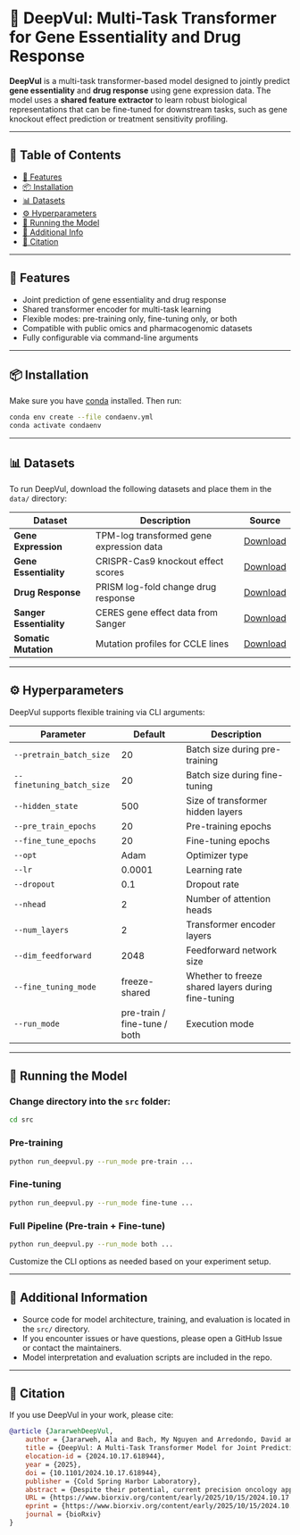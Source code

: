 # 🔬 DeepVul: Multi-Task Transformer for Gene Essentiality and Drug Response

**DeepVul** is a multi-task transformer-based model designed to jointly predict **gene essentiality** and **drug response** using gene expression data. The model uses a **shared feature extractor** to learn robust biological representations that can be fine-tuned for downstream tasks, such as gene knockout effect prediction or treatment sensitivity profiling.

---

## 📑 Table of Contents

- [🚀 Features](#-features)  
- [📦 Installation](#-installation)  
- [📊 Datasets](#-datasets)  
- [⚙️ Hyperparameters](#️-hyperparameters)  
- [🏃 Running the Model](#-running-the-model)  
- [🧠 Additional Info](#-additional-information)  
- [📄 Citation](#-citation)

---

## 🚀 Features

- Joint prediction of gene essentiality and drug response  
- Shared transformer encoder for multi-task learning  
- Flexible modes: pre-training only, fine-tuning only, or both  
- Compatible with public omics and pharmacogenomic datasets  
- Fully configurable via command-line arguments  

---

## 📦 Installation

Make sure you have [conda](https://docs.conda.io/en/latest/) installed. Then run:

```bash
conda env create --file condaenv.yml
conda activate condaenv
```

---

## 📊 Datasets

To run DeepVul, download the following datasets and place them in the `data/` directory:

| Dataset | Description | Source |
|--------|-------------|--------|
| **Gene Expression** | TPM-log transformed gene expression data | [Download](https://depmap.org/portal/data_page/?tab=allData&releasename=DepMap%20Public%2024Q2&filename=OmicsExpressionProteinCodingGenesTPMLogp1.csv) |
| **Gene Essentiality** | CRISPR-Cas9 knockout effect scores | [Download](https://depmap.org/portal/data_page/?tab=allData&releasename=DepMap%20Public%2024Q2&filename=CRISPRGeneEffect.csv) |
| **Drug Response** | PRISM log-fold change drug response | [Download](https://depmap.org/portal/data_page/?tab=allData&releasename=PRISM%20Repurposing%2019Q4&filename=primary-screen-replicate-collapsed-logfold-change.csv) |
| **Sanger Essentiality** | CERES gene effect data from Sanger | [Download](https://depmap.org/portal/data_page/?tab=allData&releasename=Sanger%20CRISPR%20(Project%20Score%2C%20CERES)&filename=gene_effect.csv) |
| **Somatic Mutation** | Mutation profiles for CCLE lines | [Download](https://depmap.org/portal/data_page/?tab=allData&releasename=Oncomap%20mutations&filename=CCLE_Oncomap3_Assays_2012-04-09.csv) |

---

## ⚙️ Hyperparameters

DeepVul supports flexible training via CLI arguments:

| Parameter | Default | Description |
|----------|---------|-------------|
| `--pretrain_batch_size` | 20 | Batch size during pre-training |
| `--finetuning_batch_size` | 20 | Batch size during fine-tuning |
| `--hidden_state` | 500 | Size of transformer hidden layers |
| `--pre_train_epochs` | 20 | Pre-training epochs |
| `--fine_tune_epochs` | 20 | Fine-tuning epochs |
| `--opt` | Adam | Optimizer type |
| `--lr` | 0.0001 | Learning rate |
| `--dropout` | 0.1 | Dropout rate |
| `--nhead` | 2 | Number of attention heads |
| `--num_layers` | 2 | Transformer encoder layers |
| `--dim_feedforward` | 2048 | Feedforward network size |
| `--fine_tuning_mode` | freeze-shared | Whether to freeze shared layers during fine-tuning |
| `--run_mode` | pre-train / fine-tune / both | Execution mode |

---

## 🏃 Running the Model

### Change directory into the `src` folder:
```bash
cd src
```

### Pre-training
```bash
python run_deepvul.py --run_mode pre-train ...
```

### Fine-tuning
```bash
python run_deepvul.py --run_mode fine-tune ...
```

### Full Pipeline (Pre-train + Fine-tune)
```bash
python run_deepvul.py --run_mode both ...
```

Customize the CLI options as needed based on your experiment setup.

---

## 🧠 Additional Information

- Source code for model architecture, training, and evaluation is located in the `src/` directory.  
- If you encounter issues or have questions, please open a GitHub Issue or contact the maintainers.  
- Model interpretation and evaluation scripts are included in the repo.

---

## 📄 Citation

If you use DeepVul in your work, please cite:

```bibtex
@article {JararwehDeepVul,
	author = {Jararweh, Ala and Bach, My Nguyen and Arredondo, David and Macaulay, Oladimeji and Dicome, Mikaela and Tafoya, Luis and Hu, Yue and Virupakshappa, Kushal and Boland, Genevieve and Flaherty, Keith and Sahu, Avinash},
	title = {DeepVul: A Multi-Task Transformer Model for Joint Prediction of Gene Essentiality and Drug Response},
	elocation-id = {2024.10.17.618944},
	year = {2025},
	doi = {10.1101/2024.10.17.618944},
	publisher = {Cold Spring Harbor Laboratory},
	abstract = {Despite their potential, current precision oncology approaches benefit only a small fraction of patients due to their limited focus on actionable genomic alterations. To expand its applicability, we propose DeepVul, a multi-task transformer-based model designed to predict gene essentiality and drug response from cancer transcriptome data. DeepVul aligns gene expressions, gene perturbations, and drug perturbations into a latent space, enabling simultaneous and accurate prediction of cancer cell vulnerabilities to numerous genes and drugs. Benchmarking against existing precision oncology approaches revealed that DeepVul not only matches but also complements oncogene-defined precision methods. Through interpretability analyses, DeepVul identifies underlying mechanisms of treatment response and resistance, as demonstrated with BRAF vulnerability prediction. By leveraging whole-genome transcriptome data, DeepVul enhances the clinical actionability of precision oncology, aiding in the identification of optimal treatments across a broader range of cancer patients. DeepVul is publicly available at https://github.com/alaaj27/DeepVul.git.Competing Interest StatementThe authors have declared no competing interest.},
	URL = {https://www.biorxiv.org/content/early/2025/10/15/2024.10.17.618944},
	eprint = {https://www.biorxiv.org/content/early/2025/10/15/2024.10.17.618944.full.pdf},
	journal = {bioRxiv}
}

```
